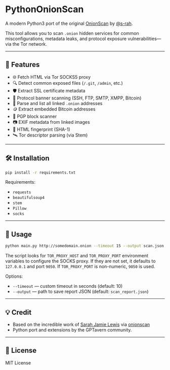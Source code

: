 # PythonOnionScan

A modern Python3 port of the original [OnionScan](https://github.com/s-rah/onionscan) by [@s-rah](https://github.com/s-rah).

This tool allows you to scan `.onion` hidden services for common misconfigurations, metadata leaks, and protocol exposure vulnerabilities—via the Tor network.

---

## 🚀 Features

* 🌐 Fetch HTML via Tor SOCKS5 proxy
* 🔍 Detect common exposed files (`/.git`, `/admin`, etc.)
* 🛡️ Extract SSL certificate metadata
* 🧠 Protocol banner scanning (SSH, FTP, SMTP, XMPP, Bitcoin)
* 🔗 Parse and list all linked `.onion` addresses
* 🪙 Extract embedded Bitcoin addresses
* 🔐 PGP block scanner
* 📷 EXIF metadata from linked images
* 🧬 HTML fingerprint (SHA-1)
* 🛰️ Tor descriptor parsing (via Stem)

---

## 🛠 Installation

```bash
pip install -r requirements.txt
```

Requirements:

* `requests`
* `beautifulsoup4`
* `stem`
* `Pillow`
* `socks`

---

## 🧪 Usage

```bash
python main.py http://somedomain.onion --timeout 15 --output scan.json
```

The script looks for `TOR_PROXY_HOST` and `TOR_PROXY_PORT` environment
variables to configure the SOCKS proxy. If they are not set, it defaults to
`127.0.0.1` and port `9050`. If `TOR_PROXY_PORT` is non-numeric, `9050` is used.

Options:

* `--timeout` — custom timeout in seconds (default: 10)
* `--output` — path to save report JSON (default: `scan_report.json`)

---

## 💡 Credit

* Based on the incredible work of [Sarah Jamie Lewis](https://github.com/s-rah) via [onionscan](https://github.com/s-rah/onionscan)
* Python port and extensions by the GPTavern community.

---

## 📜 License

MIT License
